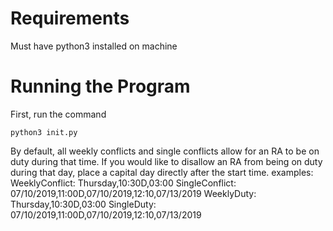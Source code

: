 # Requirements
Must have python3 installed on machine

# Running the Program
First, run the command 
```
python3 init.py
```

By default, all weekly conflicts and single conflicts allow for an RA to be on duty during that time.
If you would like to disallow an RA from being on duty during that day, place a capital day directly after the start time.
examples:
    WeeklyConflict: Thursday,10:30D,03:00
    SingleConflict: 07/10/2019,11:00D,07/10/2019,12:10,07/13/2019
    WeeklyDuty: Thursday,10:30D,03:00
    SingleDuty: 07/10/2019,11:00D,07/10/2019,12:10,07/13/2019